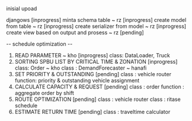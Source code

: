 inisial upoad

djangows [inprogress]
minta schema table ~ rz [inprogress]
create model from table ~ rz [inprogress]
create serializer from model ~ rz [inprogress]
create view based on output and prosess ~ rz [pending]

-- schedule optimization --
1. READ PARAMETER  ~ kho [inprogress]
class: DataLoader, Truck 
2. SORTING SPBU LIST BY CRITICAL TIME & ZONATION [inprogress]
class: Order ~ kho
class : DemandForecaster ~ hanafi
3. SET PRIORITY & OUTSTANDING [pending]
class : vehicle router
function: priority & outstanding vehicle assignment
4. CALCULATE CAPACITY & REQUEST [pending]
class : order
function : aggregate order by shift
5. ROUTE OPTIMIZATION [pending]
class : vehicle router
class : ritase schedule
6. ESTIMATE RETURN TIME [pending]
class : traveltime calculator


